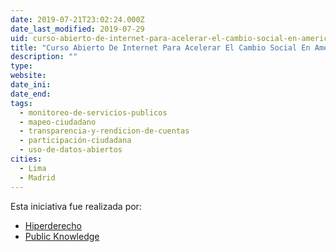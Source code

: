 ```yaml
---
date: 2019-07-21T23:02:24.000Z
date_last_modified: 2019-07-29
uid: curso-abierto-de-internet-para-acelerar-el-cambio-social-en-america-latina
title: "Curso Abierto De Internet Para Acelerar El Cambio Social En América Latina"
description: ""
type: 
website: 
date_ini: 
date_end: 
tags:
  - monitoreo-de-servicios-publicos
  - mapeo-ciudadano
  - transparencia-y-rendicion-de-cuentas
  - participación-ciudadana
  - uso-de-datos-abiertos
cities: 
  - Lima
  - Madrid
---
```


Esta iniciativa fue realizada por:

- [Hiperderecho](/i/hiperderecho.html)
- [Public Knowledge](/i/public-knowledge.html)
